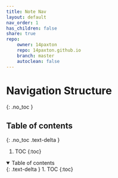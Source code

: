 ```yaml
---
title: Note Nav
layout: default
nav_order: 1
has_children: false
share: true    
repo:    
    owner: 14paxton    
    repo: 14paxton.github.io    
    branch: master    
    autoclean: false
---
```


# Navigation Structure
{: .no_toc }

## Table of contents
{: .no_toc .text-delta }

1. TOC
   {:toc}

<details open markdown="block">
  <summary>
    Table of contents
  </summary>
  {: .text-delta }
1. TOC
{:toc}
</details>

[//]: # (- [GitHubPages]&#40;./GithubPages/Pages/GHP.md&#41;)

[//]: # (    - [Jekyll]&#40;./GithubPages/Pages/Jekyll.md&#41;)

[//]: # (    - [MarkDown]&#40;./GithubPages/Pages/MarkDown.md&#41;)

[//]: # ()
[//]: # (- [MAC]&#40;./MacNotes/Pages/MacNotes.md&#41;)

[//]: # (- [Obsidian]&#40;./Obsidian/Pages/Obsidian.md&#41;)
